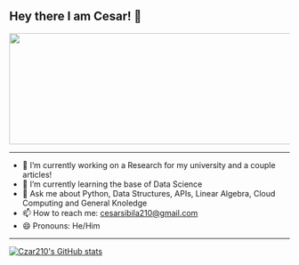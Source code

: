 ## Hey there I am Cesar! 👋


<img src = "https://github.com/Czar210/Czar210/assets/66441784/99a56b09-81c2-4b4d-aafd-ec2eaae51544" width="1050" height="200">



---


- 🔭 I’m currently working on a Research for my university and a couple articles!
- 🌱 I’m currently learning the base of Data Science
- 💬 Ask me about Python, Data Structures, APIs, Linear Algebra, Cloud Computing and General Knoledge
- 📫 How to reach me: cesarsibila210@gmail.com
- 😄 Pronouns: He/Him


---

[![Czar210's GitHub stats](https://github-readme-stats.vercel.app/api?username=Czar210&show_icons=true&theme=default&width=2050&height=500)](https://github.com/Czar210/github-readme-stats)
